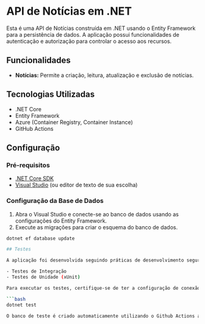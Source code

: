 # API de Notícias em .NET

Esta é uma API de Notícias construída em .NET usando o Entity Framework para a persistência de dados. A aplicação possui funcionalidades de autenticação e autorização para controlar o acesso aos recursos.

## Funcionalidades

- **Notícias:** Permite a criação, leitura, atualização e exclusão de notícias.

## Tecnologias Utilizadas

- .NET Core
- Entity Framework
- Azure (Container Registry, Container Instance)
- GitHub Actions

## Configuração

### Pré-requisitos

- [.NET Core SDK](https://dotnet.microsoft.com/download)
- [Visual Studio](https://visualstudio.microsoft.com/downloads/) (ou editor de texto de sua escolha)

### Configuração da Base de Dados

1. Abra o Visual Studio e conecte-se ao banco de dados usando as configurações do Entity Framework.
2. Execute as migrações para criar o esquema do banco de dados.

```bash
dotnet ef database update

## Testes

A aplicação foi desenvolvida seguindo práticas de desenvolvimento seguro e inclui:

- Testes de Integração
- Testes de Unidade (xUnit)

Para executar os testes, certifique-se de ter a configuração de conexão correta em `appsettings.Testing.json`. Em seguida, utilize o comando:

```bash
dotnet test

O banco de teste é criado automaticamente utilizando o Github Actions através do docker. Caso seja necessário testar na sua máquina, lembre-se de mudar a Connection String do Banco, no arquivo appsettings.Testing.json
